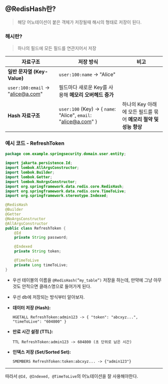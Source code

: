 ## @RedisHash란?

> 해당 어노테이션이 붙은 객체가 저장될때 해시의 형태로 저장이 된다.

### 해시란?

> 하나의 필드에 모든 필드를 연관지어서 저장

|**자료구조**|**저장 방식**|**비고**|
|---|---|---|
|**일반 문자열 (Key-Value)**|`user:100:name` -> "Alice"||
|`user:100:email` -> "[alice@a.com](mailto:alice@a.com)"|필드마다 새로운 Key를 사용해 **메모리 오버헤드 증가**||
|**Hash 자료구조**|`user:100` (Key) -> { `name`: "Alice", `email`: "[alice@a.com](mailto:alice@a.com)" }|하나의 Key 아래에 모든 필드를 묶어 **메모리 절약 및 성능 향상**|

### 예시 코드 - RefreshToken

```java
package com.example.springsecurity.domain.user.entity;

import jakarta.persistence.Id;
import lombok.AllArgsConstructor;
import lombok.Builder;
import lombok.Getter;
import lombok.NoArgsConstructor;
import org.springframework.data.redis.core.RedisHash;
import org.springframework.data.redis.core.TimeToLive;
import org.springframework.stereotype.Indexed;

@RedisHash
@Builder
@Getter
@NoArgsConstructor
@AllArgsConstructor
public class RefreshToken {
    @Id
    private String password;

    @Indexed
    private String token;

    @TimeToLive
    private Long timeToLive;
}
```

- 우선 테이블의 이름을 `@RedisHash(”my_table”)` 저장을 하는데, 만약에 그냥 아무것도 안적으면 클래스명으로 들어가게 된다.
    
- 우선 db에 저장되는 방식부터 알아보자.
    
- **데이터 저장 (Hash):**
    
    `HGETALL RefreshToken:admin123 -> { "token": "abcxyz...", "timeToLive": "604800" }`
    
- **만료 시간 설정 (TTL):**
    
    `TTL RefreshToken:admin123 -> 604800 (초 단위로 남은 시간)`
    
- **인덱스 저장 (Set/Sorted Set):**
    
    `SMEMBERS RefreshToken:token:abcxyz... -> {"admin123"}`
    

---

따라서 `@Id, @Indexed, @TimeToLive`의 어노테이션을 잘 사용해야한다.